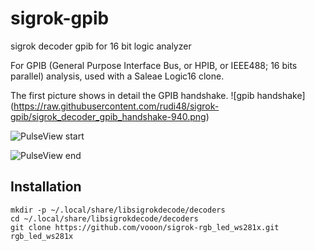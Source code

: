 # sigrok-gpib
sigrok decoder gpib for 16 bit logic analyzer

For GPIB (General Purpose Interface Bus, or HPIB, or IEEE488; 16 bits parallel) analysis, used with a Saleae Logic16 clone.

The first picture shows in detail the GPIB handshake. 
![gpib handshake] (https://raw.githubusercontent.com/rudi48/sigrok-gpib/sigrok_decoder_gpib_handshake-940.png)

![PulseView start](https://raw.githubusercontent.com/vooon/sigrok-rgb_led_ws281x/master/pulseview-start.png)

![PulseView end](https://raw.githubusercontent.com/vooon/sigrok-rgb_led_ws281x/master/pulseview-end.png)


Installation
------------
```
mkdir -p ~/.local/share/libsigrokdecode/decoders
cd ~/.local/share/libsigrokdecode/decoders
git clone https://github.com/vooon/sigrok-rgb_led_ws281x.git rgb_led_ws281x
```
